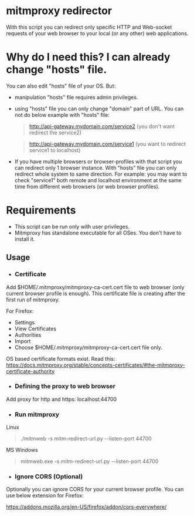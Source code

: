 # mitmproxy redirector
With this script you can redirect only specific HTTP and Web-socket requests of your web browser to your local (or any other) web applications.

# Why do I need this? I can already change "hosts" file.
You can also edit "hosts" file of your OS. But:
- manipulation "hosts" file requires admin privileges.
- using "hosts" file you can only change "domain" part of URL. You can not do below example with "hosts" file:

   > http://api-gateway.mydomain.com/service2 (you don't want redirect the service2)

   > http://api-gateway.mydomain.com/service1 (you want to redirect service1 to localhost)

- If you have multiple browsers or browser-profiles with that script you can redirect only 1 browser instance. With "hosts" file you can only redirect whole system to same direction. For example: you may want to check "service1" both remote and localhost environment at the same time from different web browsers (or web browser profiles).

# Requirements
- This script can be run only with user privileges.
- Mitmproxy has standalone executable for all OSes. You don't have to install it.

## Usage

- ### Certificate

Add $HOME/.mitmproxy/mitmproxy-ca-cert.cert file to web browser (only current browser profile is enough). This certificate file is creating after the first run of mitmproxy.

For Firefox:
- Settings
- View Certificates
- Authorities
- Import
- Choose $HOME/.mitmproxy/mitmproxy-ca-cert.cert file only.

OS based certificate formats exist. Read this: https://docs.mitmproxy.org/stable/concepts-certificates/#the-mitmproxy-certificate-authority

- ### Defining the proxy to web browser

Add proxy for http and https: localhost:44700

- ### Run mitmproxy

Linux

> ./mitmweb -s mitm-redirect-url.py --listen-port 44700

MS Windows

> mitmweb.exe -s mitm-redirect-url.py --listen-port 44700

- ### Ignore CORS (Optional)

Optionally you can ignore CORS for your current browser profile. You can use below extension for Firefox:

https://addons.mozilla.org/en-US/firefox/addon/cors-everywhere/
